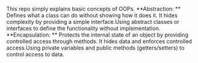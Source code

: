 This repo simply explains basic concepts of OOPs.
**Abstraction: **
Defines what a class can do without showing how it does it. It hides complexity by providing a simple interface.Using abstract classes or interfaces to define the functionality without implementation.
**Encapsulation: **
Protects the internal state of an object by providing controlled access through methods. It hides data and enforces controlled access.Using private variables and public methods (getters/setters) to control access to data.
